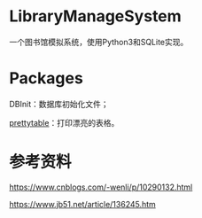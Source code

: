 # LibraryManageSystem
一个图书馆模拟系统，使用Python3和SQLite实现。

# Packages
DBInit：数据库初始化文件；

[prettytable](https://github.com/jazzband/prettytable)：打印漂亮的表格。

# 参考资料
https://www.cnblogs.com/-wenli/p/10290132.html

https://www.jb51.net/article/136245.htm
